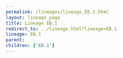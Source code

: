 ```yaml
---
permalink: /lineages/lineage_EB.1.html
layout: lineage_page
title: Lineage EB.1
redirect_to: ../lineage.html?lineage=EB.1
lineage: EB.1
parent: 
children: ['EB.1']
---
```

